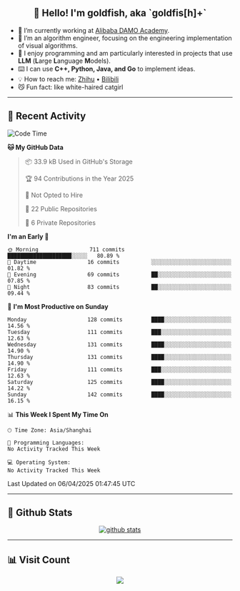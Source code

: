 
<h2 align="center">👋 Hello! I'm goldfish, aka `goldfis[h]+`</h2>

- 📍 I’m currently working at [Alibaba DAMO Academy](https://damo.alibaba.com/).  
- 🌱 I’m an algorithm engineer, focusing on the engineering implementation of visual algorithms.  
- 💬 I enjoy programming and am particularly interested in projects that use **LLM** (**L**arge **L**anguage **M**odels).   
- ⌨️ I can use **C++, Python, Java, and Go** to implement ideas.  
- 💡 How to reach me: [Zhihu](https://www.zhihu.com/people/goldfishh) • [Bilibili](https://space.bilibili.com/11349246)  
- 😼 Fun fact: like white-haired catgirl  

-------

## 🔧 Recent Activity

<!--START_SECTION:waka-->
![Code Time](http://img.shields.io/badge/Code%20Time-94%20hrs%2013%20mins-blue)

**🐱 My GitHub Data** 

> 📦 33.9 kB Used in GitHub's Storage 
 > 
> 🏆 94 Contributions in the Year 2025
 > 
> 🚫 Not Opted to Hire
 > 
> 📜 22 Public Repositories 
 > 
> 🔑 6 Private Repositories 
 > 
**I'm an Early 🐤** 

```text
🌞 Morning                711 commits         ████████████████████░░░░░   80.89 % 
🌆 Daytime                16 commits          ░░░░░░░░░░░░░░░░░░░░░░░░░   01.82 % 
🌃 Evening                69 commits          ██░░░░░░░░░░░░░░░░░░░░░░░   07.85 % 
🌙 Night                  83 commits          ██░░░░░░░░░░░░░░░░░░░░░░░   09.44 % 
```
📅 **I'm Most Productive on Sunday** 

```text
Monday                   128 commits         ████░░░░░░░░░░░░░░░░░░░░░   14.56 % 
Tuesday                  111 commits         ███░░░░░░░░░░░░░░░░░░░░░░   12.63 % 
Wednesday                131 commits         ████░░░░░░░░░░░░░░░░░░░░░   14.90 % 
Thursday                 131 commits         ████░░░░░░░░░░░░░░░░░░░░░   14.90 % 
Friday                   111 commits         ███░░░░░░░░░░░░░░░░░░░░░░   12.63 % 
Saturday                 125 commits         ████░░░░░░░░░░░░░░░░░░░░░   14.22 % 
Sunday                   142 commits         ████░░░░░░░░░░░░░░░░░░░░░   16.15 % 
```


📊 **This Week I Spent My Time On** 

```text
🕑︎ Time Zone: Asia/Shanghai

💬 Programming Languages: 
No Activity Tracked This Week

💻 Operating System: 
No Activity Tracked This Week
```


 Last Updated on 06/04/2025 01:47:45 UTC
<!--END_SECTION:waka-->

-------

## 📆 Github Stats

<p align="center">
    <a href="https://github.com/anuraghazra/github-readme-stats">
      <img src="https://github-readme-stats.vercel.app/api?username=goldfishh&show_icons=true&theme=dracula" alt="github stats" />
    </a>
</p>

-------

## 📊 Visit Count

<p align="center">
  <a href="https://count.getloli.com/"><img src="https://count.getloli.com/get/@:goldfishh?theme=rule34"></a>
</p>
